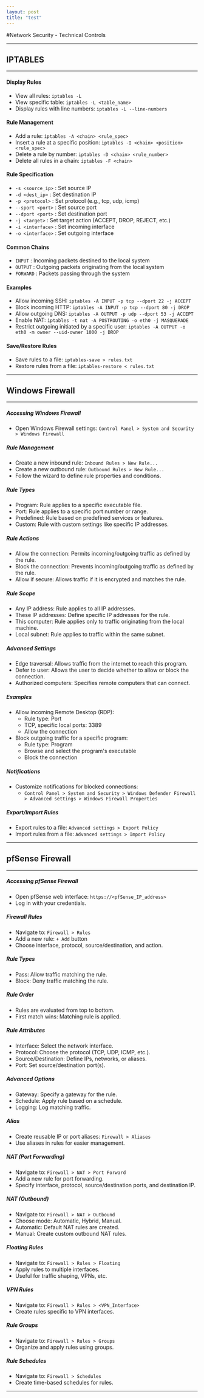 ```yaml
---
layout: post
title: "test"
---
```



#Network Security - Technical Controls

-------------------
## IPTABLES

---------------

#### Display Rules
- View all rules: `iptables -L`
- View specific table: `iptables -L <table_name>`
- Display rules with line numbers: `iptables -L --line-numbers`

#### Rule Management
- Add a rule: `iptables -A <chain> <rule_spec>`
- Insert a rule at a specific position: `iptables -I <chain> <position> <rule_spec>`
- Delete a rule by number: `iptables -D <chain> <rule_number>`
- Delete all rules in a chain: `iptables -F <chain>`

#### Rule Specification
- `-s <source_ip>` : Set source IP
- `-d <dest_ip>` : Set destination IP
- `-p <protocol>` : Set protocol (e.g., tcp, udp, icmp)
- `--sport <port>` : Set source port
- `--dport <port>` : Set destination port
- `-j <target>` : Set target action (ACCEPT, DROP, REJECT, etc.)
- `-i <interface>` : Set incoming interface
- `-o <interface>` : Set outgoing interface

#### Common Chains
- `INPUT` : Incoming packets destined to the local system
- `OUTPUT` : Outgoing packets originating from the local system
- `FORWARD` : Packets passing through the system

#### Examples
- Allow incoming SSH: `iptables -A INPUT -p tcp --dport 22 -j ACCEPT`
- Block incoming HTTP: `iptables -A INPUT -p tcp --dport 80 -j DROP`
- Allow outgoing DNS: `iptables -A OUTPUT -p udp --dport 53 -j ACCEPT`
- Enable NAT: `iptables -t nat -A POSTROUTING -o eth0 -j MASQUERADE`
- Restrict outgoing initiated by a specific user: `iptables -A OUTPUT -o eth0 -m owner --uid-owner 1000 -j DROP`

#### Save/Restore Rules
- Save rules to a file: `iptables-save > rules.txt`
- Restore rules from a file: `iptables-restore < rules.txt`


--------------------



## Windows Firewall

-----------



##### Accessing Windows Firewall
- Open Windows Firewall settings: `Control Panel > System and Security > Windows Firewall`

##### Rule Management
- Create a new inbound rule: `Inbound Rules > New Rule...`
- Create a new outbound rule: `Outbound Rules > New Rule...`
- Follow the wizard to define rule properties and conditions.

##### Rule Types
- Program: Rule applies to a specific executable file.
- Port: Rule applies to a specific port number or range.
- Predefined: Rule based on predefined services or features.
- Custom: Rule with custom settings like specific IP addresses.

##### Rule Actions
- Allow the connection: Permits incoming/outgoing traffic as defined by the rule.
- Block the connection: Prevents incoming/outgoing traffic as defined by the rule.
- Allow if secure: Allows traffic if it is encrypted and matches the rule.

##### Rule Scope
- Any IP address: Rule applies to all IP addresses.
- These IP addresses: Define specific IP addresses for the rule.
- This computer: Rule applies only to traffic originating from the local machine.
- Local subnet: Rule applies to traffic within the same subnet.

##### Advanced Settings
- Edge traversal: Allows traffic from the internet to reach this program.
- Defer to user: Allows the user to decide whether to allow or block the connection.
- Authorized computers: Specifies remote computers that can connect.

##### Examples
- Allow incoming Remote Desktop (RDP):
  - Rule type: Port
  - TCP, specific local ports: 3389
  - Allow the connection
- Block outgoing traffic for a specific program:
  - Rule type: Program
  - Browse and select the program's executable
  - Block the connection

##### Notifications
- Customize notifications for blocked connections:
  - `Control Panel > System and Security > Windows Defender Firewall > Advanced settings > Windows Firewall Properties`

##### Export/Import Rules
- Export rules to a file: `Advanced settings > Export Policy`
- Import rules from a file: `Advanced settings > Import Policy`

-----------------------


## pfSense Firewall

------------

##### Accessing pfSense Firewall
- Open pfSense web interface: `https://<pfSense_IP_address>`
- Log in with your credentials.

##### Firewall Rules
- Navigate to: `Firewall > Rules`
- Add a new rule: `+ Add` button
- Choose interface, protocol, source/destination, and action.

##### Rule Types
- Pass: Allow traffic matching the rule.
- Block: Deny traffic matching the rule.

##### Rule Order
- Rules are evaluated from top to bottom.
- First match wins: Matching rule is applied.

##### Rule Attributes
- Interface: Select the network interface.
- Protocol: Choose the protocol (TCP, UDP, ICMP, etc.).
- Source/Destination: Define IPs, networks, or aliases.
- Port: Set source/destination port(s).

##### Advanced Options
- Gateway: Specify a gateway for the rule.
- Schedule: Apply rule based on a schedule.
- Logging: Log matching traffic.

##### Alias
- Create reusable IP or port aliases: `Firewall > Aliases`
- Use aliases in rules for easier management.

##### NAT (Port Forwarding)
- Navigate to: `Firewall > NAT > Port Forward`
- Add a new rule for port forwarding.
- Specify interface, protocol, source/destination ports, and destination IP.

##### NAT (Outbound)
- Navigate to: `Firewall > NAT > Outbound`
- Choose mode: Automatic, Hybrid, Manual.
- Automatic: Default NAT rules are created.
- Manual: Create custom outbound NAT rules.

##### Floating Rules
- Navigate to: `Firewall > Rules > Floating`
- Apply rules to multiple interfaces.
- Useful for traffic shaping, VPNs, etc.

##### VPN Rules
- Navigate to: `Firewall > Rules > <VPN_Interface>`
- Create rules specific to VPN interfaces.

##### Rule Groups
- Navigate to: `Firewall > Rules > Groups`
- Organize and apply rules using groups.

##### Rule Schedules
- Navigate to: `Firewall > Schedules`
- Create time-based schedules for rules.

-----------------------

